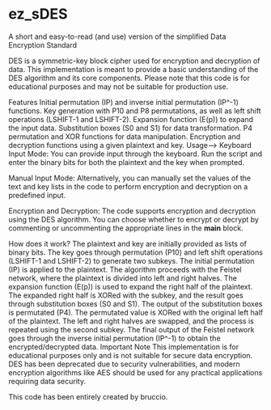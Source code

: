 # ez_sDES
A short and easy-to-read (and use) version of the simplified Data Encryption Standard

DES is a symmetric-key block cipher used for encryption and decryption of data. This implementation is meant to provide a basic understanding of the DES algorithm and its core components. Please note that this code is for educational purposes and may not be suitable for production use.

Features
Initial permutation (IP) and inverse initial permutation (IP^-1) functions.
Key generation with P10 and P8 permutations, as well as left shift operations (LSHIFT-1 and LSHIFT-2).
Expansion function (E(p)) to expand the input data.
Substitution boxes (S0 and S1) for data transformation.
P4 permutation and XOR functions for data manipulation.
Encryption and decryption functions using a given plaintext and key.
Usage-->
Keyboard Input Mode: You can provide input through the keyboard. Run the script and enter the binary bits for both the plaintext and the key when prompted.

Manual Input Mode: Alternatively, you can manually set the values of the text and key lists in the code to perform encryption and decryption on a predefined input.

Encryption and Decryption: The code supports encryption and decryption using the DES algorithm. You can choose whether to encrypt or decrypt by commenting or uncommenting the appropriate lines in the __main__ block.

How does it work?
The plaintext and key are initially provided as lists of binary bits.
The key goes through permutation (P10) and left shift operations (LSHIFT-1 and LSHIFT-2) to generate two subkeys.
The initial permutation (IP) is applied to the plaintext.
The algorithm proceeds with the Feistel network, where the plaintext is divided into left and right halves.
The expansion function (E(p)) is used to expand the right half of the plaintext.
The expanded right half is XORed with the subkey, and the result goes through substitution boxes (S0 and S1).
The output of the substitution boxes is permutated (P4).
The permutated value is XORed with the original left half of the plaintext.
The left and right halves are swapped, and the process is repeated using the second subkey.
The final output of the Feistel network goes through the inverse initial permutation (IP^-1) to obtain the encrypted/decrypted data.
Important Note
This implementation is for educational purposes only and is not suitable for secure data encryption. DES has been deprecated due to security vulnerabilities, and modern encryption algorithms like AES should be used for any practical applications requiring data security.


This code has been entirely created by bruccio.
